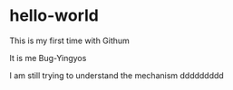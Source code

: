 # hello-world
This is my first time with Githum

It is me Bug-Yingyos


I am still trying to understand the mechanism
ddddddddd
